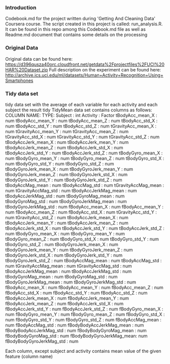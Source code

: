 ### Introduction
Codebook.md for the project written during 'Getting And Cleaning Data' Coursera course.
The script created in this project is called: run_analysis.R. It can be found in this repo among this Codebook.md
file as well as Readme.md document that contains some details on the processing

### Original Data
Original data can be found here: https://d396qusza40orc.cloudfront.net/getdata%2Fprojectfiles%2FUCI%20HAR%20Dataset.zip 
Full description on the experiment can be found here: http://archive.ics.uci.edu/ml/datasets/Human+Activity+Recognition+Using+Smartphones 

### Tidy data set
tidy data set with the average of each variable for each activity and each subject
the result tidy TidyMean data set contains columns as follows:
COLUMN NAME:               TYPE:
Subject                  : int
Activity                 : Factor
tBodyAcc_mean_X          : num
tBodyAcc_mean_Y          : num
tBodyAcc_mean_Z          : num
tBodyAcc_std_X           : num
tBodyAcc_std_Y           : num
tBodyAcc_std_Z           : num
tGravityAcc_mean_X       : num
tGravityAcc_mean_Y       : num
tGravityAcc_mean_Z       : num
tGravityAcc_std_X        : num
tGravityAcc_std_Y        : num
tGravityAcc_std_Z        : num
tBodyAccJerk_mean_X      : num
tBodyAccJerk_mean_Y      : num
tBodyAccJerk_mean_Z      : num
tBodyAccJerk_std_X       : num
tBodyAccJerk_std_Y       : num
tBodyAccJerk_std_Z       : num
tBodyGyro_mean_X         : num
tBodyGyro_mean_Y         : num
tBodyGyro_mean_Z         : num
tBodyGyro_std_X          : num
tBodyGyro_std_Y          : num
tBodyGyro_std_Z          : num
tBodyGyroJerk_mean_X     : num
tBodyGyroJerk_mean_Y     : num
tBodyGyroJerk_mean_Z     : num
tBodyGyroJerk_std_X      : num
tBodyGyroJerk_std_Y      : num
tBodyGyroJerk_std_Z      : num
tBodyAccMag_mean         : num
tBodyAccMag_std          : num
tGravityAccMag_mean      : num
tGravityAccMag_std       : num
tBodyAccJerkMag_mean     : num
tBodyAccJerkMag_std      : num
tBodyGyroMag_mean        : num
tBodyGyroMag_std         : num
tBodyGyroJerkMag_mean    : num
tBodyGyroJerkMag_std     : num
fBodyAcc_mean_X          : num
fBodyAcc_mean_Y          : num
fBodyAcc_mean_Z          : num
fBodyAcc_std_X           : num
tGravityAcc_std_Y        : num
tGravityAcc_std_Z        : num
tBodyAccJerk_mean_X      : num
tBodyAccJerk_mean_Y      : num
tBodyAccJerk_mean_Z      : num
tBodyAccJerk_std_X       : num
tBodyAccJerk_std_Y       : num
tBodyAccJerk_std_Z       : num
tBodyGyro_mean_X         : num
tBodyGyro_mean_Y         : num
tBodyGyro_mean_Z         : num
tBodyGyro_std_X          : num
tBodyGyro_std_Y          : num
tBodyGyro_std_Z          : num
tBodyGyroJerk_mean_X     : num
tBodyGyroJerk_mean_Y     : num
tBodyGyroJerk_mean_Z     : num
tBodyGyroJerk_std_X      : num
tBodyGyroJerk_std_Y      : num
tBodyGyroJerk_std_Z      : num
tBodyAccMag_mean         : num
tBodyAccMag_std          : num
tGravityAccMag_mean      : num
tGravityAccMag_std       : num
tBodyAccJerkMag_mean     : num
tBodyAccJerkMag_std      : num
tBodyGyroMag_mean        : num
tBodyGyroMag_std         : num
tBodyGyroJerkMag_mean    : num
tBodyGyroJerkMag_std     : num
fBodyAcc_mean_X          : num
fBodyAcc_mean_Y          : num
fBodyAcc_mean_Z          : num
fBodyAcc_std_X           : num
fBodyAcc_std_Y           : num
fBodyAcc_std_Z           : num
fBodyAccJerk_mean_X      : num
fBodyAccJerk_mean_Y      : num
fBodyAccJerk_mean_Z      : num
fBodyAccJerk_std_X       : num
fBodyAccJerk_std_Y       : num
fBodyAccJerk_std_Z       : num
fBodyGyro_mean_X         : num
fBodyGyro_mean_Y         : num
fBodyGyro_mean_Z         : num
fBodyGyro_std_X          : num
fBodyGyro_std_Y          : num
fBodyGyro_std_Z          : num
fBodyAccMag_mean         : num
fBodyAccMag_std          : num
fBodyBodyAccJerkMag_mean : num
fBodyBodyAccJerkMag_std  : num
fBodyBodyGyroMag_mean    : num
fBodyBodyGyroMag_std     : num
fBodyBodyGyroJerkMag_mean: num
fBodyBodyGyroJerkMag_std : num

Each column, except subject and activity contains mean value of the given feature (column name)

